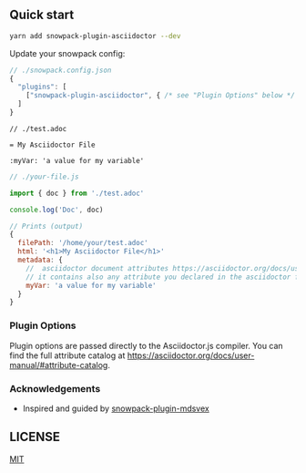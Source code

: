 ## Quick start

```bash
yarn add snowpack-plugin-asciidoctor --dev
```

Update your snowpack config:

```js
// ./snowpack.config.json
{
  "plugins": [
    ["snowpack-plugin-asciidoctor", { /* see "Plugin Options" below */ }],
  ]
}
```

```adoc
// ./test.adoc

= My Asciidoctor File

:myVar: 'a value for my variable'
```

```js
// ./your-file.js

import { doc } from './test.adoc'

console.log('Doc', doc)

// Prints (output)
{
  filePath: '/home/your/test.adoc'
  html: '<h1>My Asciidoctor File</h1>'
  metadata: {
    //  asciidoctor document attributes https://asciidoctor.org/docs/user-manual/#attribute-catalog
    // it contains also any attribute you declared in the asciidoctor file, e.g:
    myVar: 'a value for my variable'
  }
}
```

### Plugin Options

Plugin options are passed directly to the Asciidoctor.js compiler. You can find the full attribute catalog at https://asciidoctor.org/docs/user-manual/#attribute-catalog.

### Acknowledgements

- Inspired and guided by [snowpack-plugin-mdsvex](https://github.com/Studiobear/snowpack-plugin-mdsvex)

## LICENSE

[MIT](./LICENSE)

